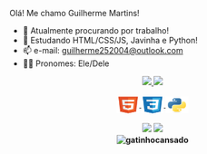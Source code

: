 
   Olá! Me chamo Guilherme Martins! 
- 🔭 Atualmente procurando por trabalho! <br>
- 🌱 Estudando HTML/CSS/JS, Javinha e Python! <br>
- 📫 e-mail: guilherme252004@outlook.com <br>
- 🐱‍🐉 Pronomes: Ele/Dele <b> 

<div align="center">
  <a href="https://github.com/guilhermexit">
  <img height="180em" src="https://github-readme-stats.vercel.app/api?username=guilhermexit&show_icons=true&theme=dark&include_all_commits=true&count_private=true"/>
  <img height="180em" src="https://github-readme-stats.vercel.app/api/top-langs/?username=guilhermexit&layout=compact&langs_count=7&theme=dark"/>
</div>
<div align="center" style="display: inline_block"><br>
  <img align="center" alt="Rafa-HTML" height="30" width="40" src="https://raw.githubusercontent.com/devicons/devicon/master/icons/html5/html5-original.svg">
  <img align="center" alt="Rafa-CSS" height="30" width="40" src="https://raw.githubusercontent.com/devicons/devicon/master/icons/css3/css3-original.svg">
  <img align="center" alt="Rafa-Python" height="30" width="40" src="https://raw.githubusercontent.com/devicons/devicon/master/icons/python/python-original.svg">
</div>
  
<div align="center"><br>
  <a href="https://instagram.com/guilhermexit" target="_blank"><img height="28x" src="https://img.shields.io/badge/-Instagram-%23E4405F?style=for-the-   badge&logo=instagram&logoColor=white" target="_blank"></a>
   <a href="https://www.linkedin.com/in/guilherme-martins-nascimento-71a06920b/" target="_blank"><img src="https://img.shields.io/badge/-LinkedIn-%230077B5?style=for-the-badge&logo=linkedin&logoColor=white" target="_blank"></a> 
</div>

<div align="center">
  <img align="center" alt="gatinhocansado" src="https://c.tenor.com/41I-iMyClCgAAAAd/programmer-programming.gif">
</div>

